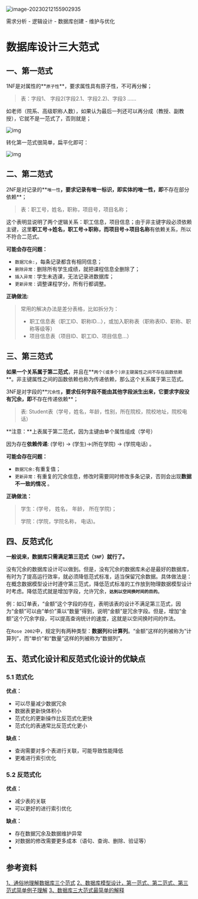 ![image-20230212155902935](C:\Users\zhou\AppData\Roaming\Typora\typora-user-images\image-20230212155902935.png)













需求分析 - 逻辑设计 - 数据库创建 - 维护与优化



# 数据库设计三大范式

## 一、第一范式

1NF是对属性的**`原子性`**，要求属性具有原子性，不可再分解；

> 表：字段1、 字段2(字段2.1、字段2.2)、字段3 ......

如老师（院系、高级职称人数），如果认为最后一列还可以再分成（教授、副教授），它就不是一范式了，否则就是；

![img](https://static.www.toimc.com/blog/picgo/2022/11/02/20190226224717807-cb263b.webp)

转化第一范式很简单，扁平化即可：

![img](https://static.www.toimc.com/blog/picgo/2022/11/02/20190226224746882-dc4e0a.webp)

## 二、第二范式

2NF是对记录的**`唯一性`**，要求记录有唯一标识，即实体的唯一性，即**不存在部分依赖**；

> 表：职工号，姓名，职称，项目号，项目名称；

这个表明显说明了两个逻辑关系：职工信息，项目信息；由于非主键字段必须依赖主键，这里**职工号->姓名，职工号->职称，而项目号->项目名称**有依赖关系，所以不符合二范式。

**可能会存在问题：**

- `数据冗余:`，每条记录都含有相同信息；
- `删除异常：`删除所有学生成绩，就把课程信息全删除了；
- `插入异常：`学生未选课，无法记录进数据库；
- `更新异常：`调整课程学分，所有行都调整。

**正确做法:**

> 常用的解决办法是差分表格，比如拆分为：
>
> - 职工信息表（职工ID、职称ID...），或加入职称表（职称表ID、职称、职称等级等）
> - 项目信息表（项目ID、职工ID、项目信息...）



## 三、第三范式

**如果一个关系属于第二范式**，并且在**`两个(或多个)非主键属性之间不存在函数依赖`**。非主键属性之间的函数依赖也称为传递依赖，那么这个关系属于第三范式。

3NF是对字段的**`冗余性`**，要求任何字段不能由其他字段派生出来，它要求字段没有冗余，即**不存在传递依赖**；

> 表: Student表（学号，姓名，年龄，性别，所在院校，院校地址，院校电话）

**注意：**上表属于第二范式，因为主键由单个属性组成（学号）

因为存在**依赖传递**: (学号) → (学生)→(所在学院) → (学院电话) 。

**可能会存在问题：**

- `数据冗余:`有重复值；
- `更新异常：`有重复的冗余信息，修改时需要同时修改多条记录，否则会出现**数据不一致的情况** 。

**正确做法：**

> 学生：(学号， 姓名， 年龄， 所在学院)；
>
> 学院：(学院，学院名称， 电话)。



## 四、反范式化

**一般说来，数据库只需满足第三范式（`3NF`）就行了。**

没有冗余的数据库设计可以做到。但是，没有冗余的数据库未必是最好的数据库，有时为了提高运行效率，就必须降低范式标准，适当保留冗余数据。具体做法是：在概念数据模型设计时遵守第三范式，降低范式标准的工作放到物理数据模型设计时考虑。降低范式就是增加字段，允许冗余，**`达到以空间换时间的目的`**。

例：如订单表，“金额”这个字段的存在，表明该表的设计不满足第三范式，因为“金额”可以由“单价”乘以“数量”得到，说明“金额”是冗余字段。但是，增加“金额”这个冗余字段，可以提高查询统计的速度，这就是以空间换时间的作法。

在`Rose 2002`中，规定列有两种类型：**数据列**和**计算列**。“金额”这样的列被称为“计算列”，而“单价”和“数量”这样的列被称为“数据列”。

## 五、范式化设计和反范式化设计的优缺点

### 5.1 范式化

**优点：**

- 可以尽量减少数据冗余
- 数据表更新快体积小
- 范式化的更新操作比反范式化更快
- 范式化的表通常比反范式化更小



**缺点：**

- 查询需要对多个表进行关联，可能导致性能降低
- 更难进行索引优化



### 5.2 反范式化

**优点：**

- 减少表的关联
- 可以更好的进行索引优化

**缺点：**

- 存在数据冗余及数据维护异常
- 对数据的修改需要更多成本（语句、查询、删除、验证等）
- 

## **参考资料**

[1、通俗地理解数据库三个范式](https://link.segmentfault.com/?enc=BlVBIy2ARDrsX5wClZ8q7A%3D%3D.9JgaTtK2xl31kiRRKn%2Fa6lpc4Z0ynCQ9iMkXKhSz1GoaMV%2FxwLd9JM1ySP0dRhzFbQl%2FFPyjM5Ye4WszRjr4nA%3D%3D)
[2、数据库模型设计，第一范式、第二范式、第三范式简单例子理解](https://link.segmentfault.com/?enc=JERKYOPwkoZEIbXbKDkIkQ%3D%3D.3rSQTRggQ%2FcKAG8Pmd5%2BaFhr3EyguIjHwDvJOGAOKJDrqFV%2FphzMVFtoGWWNVVXgyYfqQ9Q6jR1CejAw3Lwqbg%3D%3D)
[3、数据库三大范式最简单的解释](https://link.segmentfault.com/?enc=IG%2BtrltdH0%2BnrPr%2BWfiUIA%3D%3D.rO36uGTWzMNLuDyJU3s1KaqzVSKoa3OMzRM3RUjkZD9Hj3VATUIkQIynJ4R7WLkoBSW5Aq3cCWzTQmtuBAJ0TA%3D%3D)
